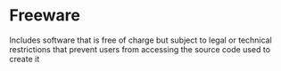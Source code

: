 [Title]: # (Software gratuito)
[Difficulty]: # (Principiante)
[Order]: # (45)

# Freeware

Includes software that is free of charge but subject to legal or technical restrictions that prevent users from accessing the source code used to create it